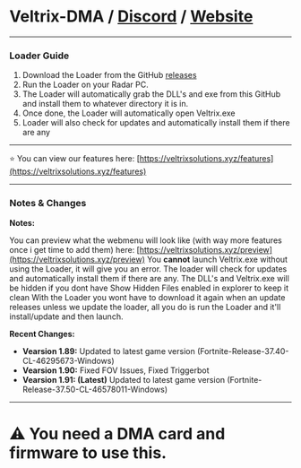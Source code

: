 # Veltrix-DMA / [Discord](https://discord.gg/yup8JR5M5A) / [Website](https://veltrixsolutions.xyz/)

---

### Loader Guide

1. Download the Loader from the GitHub [releases](https://github.com/bluuuzs/veltrix-dma/releases/tag/Loader)
2. Run the Loader on your Radar PC.  
3. The Loader will automatically grab the DLL's and exe from this GitHub and install them to whatever directory it is in.
4. Once done, the Loader will automatically open Veltrix.exe
5. Loader will also check for updates and automatically install them if there are any

---

 ⭐ You can view our features here: [https://veltrixsolutions.xyz/features](https://veltrixsolutions.xyz/features)

---

### Notes & Changes

**Notes:**

You can preview what the webmenu will look like (with way more features once i get time to add them) here: [https://veltrixsolutions.xyz/preview](https://veltrixsolutions.xyz/preview)
You **cannot** launch Veltrix.exe without using the Loader, it will give you an error. The loader will check for updates and automatically install them if there are any.
The DLL's and Veltrix.exe will be hidden if you dont have Show Hidden Files enabled in explorer to keep it clean
With the Loader you wont have to download it again when an update releases unless we update the loader, all you do is run the Loader and it'll install/update and then launch.


**Recent Changes:**

- **Vearsion 1.89:** Updated to latest game version (Fortnite-Release-37.40-CL-46295673-Windows)
- **Vearsion 1.90:** Fixed FOV Issues, Fixed Triggerbot
- **Vearsion 1.91: (Latest)** Updated to latest game version (Fortnite-Release-37.50-CL-46578011-Windows)
---

# ⚠️ You need a DMA card and firmware to use this.
